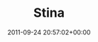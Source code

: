 ---
title:		"Stina"
type:		"photos"
mediatype:		"upload"
location:		"Dublin, Ireland"
date:		"2011-09-24 20:57:02+00:00"
album:		"music"
filename:		"stina.md"
series:		"musicians"
cl_public_id:		"music/stina"
cl_version:		1497004878
format:		"tiff"
bytes:		2013832
width:		810
height:		1440
colours:
- "#000000"
- "#0A0201"
- "#1F100C"
- "#D69193"
- "#F6C6CA"
- "#021D29"
- "#864747"
- "#A1B4C4"
- "#4C6E81"
- "#010001"
- "#020001"
- "#172C33"
- "#100A0E"
- "#7CA0B9"
- "#A0ADC1"
- "#0F1019"
- "#000105"
- "#0C080E"
exposure_mode:		"Manual"
program:		"Manual"
aperture:		"5.6"
focal_length:		"200.0 mm"
iso:		"6400"
shutter_speed:		"1/640"
metering:		"Center-weighted average"
flash:		"Off, Did not fire"
white_balance:		"Custom"
colour_temp:		"5150"
has_crop:		"false"
orientation:		"Horizontal (normal)"
camera_model:		"NIKON D7000"
lens_info:		"18-200mm f/3.5-5.6"
artist:		"Matt Finucane"
x_resolution:		"300"
y_resolution:		"300"
---